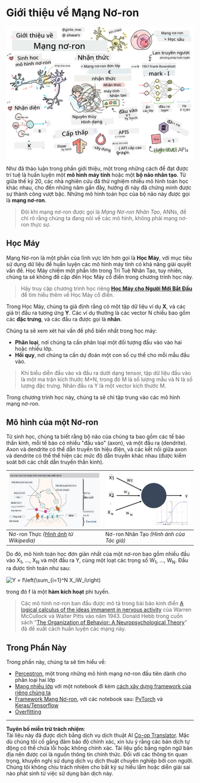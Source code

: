 <!--
CO_OP_TRANSLATOR_METADATA:
{
  "original_hash": "5abc5f7978919be90cd313f0c20e8228",
  "translation_date": "2025-09-07T14:34:31+00:00",
  "source_file": "lessons/3-NeuralNetworks/README.md",
  "language_code": "vi"
}
-->
# Giới thiệu về Mạng Nơ-ron

![Tóm tắt nội dung Giới thiệu Mạng Nơ-ron trong một hình vẽ](../../../../translated_images/ai-neuralnetworks.1c687ae40bc86e834f497844866a26d3e0886650a67a4bbe29442e2f157d3b18.vi.png)

Như đã thảo luận trong phần giới thiệu, một trong những cách để đạt được trí tuệ là huấn luyện một **mô hình máy tính** hoặc một **bộ não nhân tạo**. Từ giữa thế kỷ 20, các nhà nghiên cứu đã thử nghiệm nhiều mô hình toán học khác nhau, cho đến những năm gần đây, hướng đi này đã chứng minh được sự thành công vượt bậc. Những mô hình toán học của bộ não này được gọi là **mạng nơ-ron**.

> Đôi khi mạng nơ-ron được gọi là *Mạng Nơ-ron Nhân Tạo*, ANNs, để chỉ rõ rằng chúng ta đang nói về các mô hình, không phải mạng nơ-ron thực sự.

## Học Máy

Mạng Nơ-ron là một phần của lĩnh vực lớn hơn gọi là **Học Máy**, với mục tiêu sử dụng dữ liệu để huấn luyện các mô hình máy tính có khả năng giải quyết vấn đề. Học Máy chiếm một phần lớn trong Trí Tuệ Nhân Tạo, tuy nhiên, chúng ta sẽ không đề cập đến Học Máy cổ điển trong chương trình học này.

> Hãy truy cập chương trình học riêng **[Học Máy cho Người Mới Bắt Đầu](http://github.com/microsoft/ml-for-beginners)** để tìm hiểu thêm về Học Máy cổ điển.

Trong Học Máy, chúng ta giả định rằng có một tập dữ liệu ví dụ **X**, và các giá trị đầu ra tương ứng **Y**. Các ví dụ thường là các vector N chiều bao gồm các **đặc trưng**, và các đầu ra được gọi là **nhãn**.

Chúng ta sẽ xem xét hai vấn đề phổ biến nhất trong học máy:

* **Phân loại**, nơi chúng ta cần phân loại một đối tượng đầu vào vào hai hoặc nhiều lớp.
* **Hồi quy**, nơi chúng ta cần dự đoán một con số cụ thể cho mỗi mẫu đầu vào.

> Khi biểu diễn đầu vào và đầu ra dưới dạng tensor, tập dữ liệu đầu vào là một ma trận kích thước M×N, trong đó M là số lượng mẫu và N là số lượng đặc trưng. Nhãn đầu ra Y là một vector kích thước M.

Trong chương trình học này, chúng ta sẽ chỉ tập trung vào các mô hình mạng nơ-ron.

## Mô hình của một Nơ-ron

Từ sinh học, chúng ta biết rằng bộ não của chúng ta bao gồm các tế bào thần kinh, mỗi tế bào có nhiều "đầu vào" (axon), và một đầu ra (dendrite). Axon và dendrite có thể dẫn truyền tín hiệu điện, và các kết nối giữa axon và dendrite có thể thể hiện các mức độ dẫn truyền khác nhau (được kiểm soát bởi các chất dẫn truyền thần kinh).

![Mô hình của một Nơ-ron](../../../../translated_images/synapse-wikipedia.ed20a9e4726ea1c6a3ce8fec51c0b9bec6181946dca0fe4e829bc12fa3bacf01.vi.jpg) | ![Mô hình của một Nơ-ron](../../../../translated_images/artneuron.1a5daa88d20ebe6f5824ddb89fba0bdaaf49f67e8230c1afbec42909df1fc17e.vi.png)
----|----
Nơ-ron Thực *([Hình ảnh](https://en.wikipedia.org/wiki/Synapse#/media/File:SynapseSchematic_lines.svg) từ Wikipedia)* | Nơ-ron Nhân Tạo *(Hình ảnh của Tác giả)*

Do đó, mô hình toán học đơn giản nhất của một nơ-ron bao gồm nhiều đầu vào X<sub>1</sub>, ..., X<sub>N</sub> và một đầu ra Y, cùng một loạt các trọng số W<sub>1</sub>, ..., W<sub>N</sub>. Đầu ra được tính toán như sau:

<img src="images/netout.png" alt="Y = f\left(\sum_{i=1}^N X_iW_i\right)" width="131" height="53" align="center"/>

trong đó f là một **hàm kích hoạt** phi tuyến.

> Các mô hình nơ-ron ban đầu được mô tả trong bài báo kinh điển [A logical calculus of the ideas immanent in nervous activity](https://www.cs.cmu.edu/~./epxing/Class/10715/reading/McCulloch.and.Pitts.pdf) của Warren McCullock và Walter Pitts vào năm 1943. Donald Hebb trong cuốn sách "[The Organization of Behavior: A Neuropsychological Theory](https://books.google.com/books?id=VNetYrB8EBoC)" đã đề xuất cách huấn luyện các mạng này.

## Trong Phần Này

Trong phần này, chúng ta sẽ tìm hiểu về:
* [Perceptron](03-Perceptron/README.md), một trong những mô hình mạng nơ-ron đầu tiên dành cho phân loại hai lớp
* [Mạng nhiều lớp](04-OwnFramework/README.md) với một notebook đi kèm [cách xây dựng framework của riêng chúng ta](04-OwnFramework/OwnFramework.ipynb)
* [Framework Mạng Nơ-ron](05-Frameworks/README.md), với các notebook sau: [PyTorch](05-Frameworks/IntroPyTorch.ipynb) và [Keras/Tensorflow](05-Frameworks/IntroKerasTF.ipynb)
* [Overfitting](../../../../lessons/3-NeuralNetworks/05-Frameworks)

---

**Tuyên bố miễn trừ trách nhiệm**:  
Tài liệu này đã được dịch bằng dịch vụ dịch thuật AI [Co-op Translator](https://github.com/Azure/co-op-translator). Mặc dù chúng tôi cố gắng đảm bảo độ chính xác, xin lưu ý rằng các bản dịch tự động có thể chứa lỗi hoặc không chính xác. Tài liệu gốc bằng ngôn ngữ bản địa nên được coi là nguồn thông tin chính thức. Đối với các thông tin quan trọng, khuyến nghị sử dụng dịch vụ dịch thuật chuyên nghiệp bởi con người. Chúng tôi không chịu trách nhiệm cho bất kỳ sự hiểu lầm hoặc diễn giải sai nào phát sinh từ việc sử dụng bản dịch này.